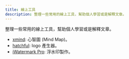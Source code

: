 ```yaml
---
title: 線上工具
description: 整理一些常用的線上工具，幫助個人學習或是解釋文章。
---
```


整理一些常用的線上工具，幫助個人學習或是解釋文章。

- [xmind](https://xmind.works/): 心智圖 (Mind Map)。
- [hatchful](https://hatchful.shopify.com/): logo 產生器。
- [iWatermark Pro](https://plumamazing.com/iwatermark/): 浮水印製作。
